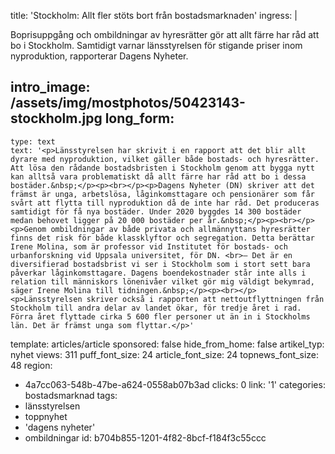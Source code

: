 title: 'Stockholm: Allt fler stöts bort från bostadsmarknaden'
ingress: |
  <p>Boprisuppgång och ombildningar av hyresrätter gör att allt färre har råd att bo i Stockholm. Samtidigt varnar länsstyrelsen för stigande priser inom nyproduktion, rapporterar Dagens Nyheter.
  </p>
  
intro_image: /assets/img/mostphotos/50423143-stockholm.jpg
long_form:
  -
    type: text
    text: '<p>Länsstyrelsen har skrivit i en rapport att det blir allt dyrare med nyproduktion, vilket gäller både bostads- och hyresrätter. Att lösa den rådande bostadsbristen i Stockholm genom att bygga nytt kan alltså vara problematiskt då allt färre har råd att bo i dessa bostäder.&nbsp;</p><p><br></p><p>Dagens Nyheter (DN) skriver att det främst är unga, arbetslösa, låginkomsttagare och pensionärer som får svårt att flytta till nyproduktion då de inte har råd. Det produceras samtidigt för få nya bostäder. Under 2020 byggdes 14 300 bostäder medan behovet ligger på 20 000 bostäder per år.&nbsp;</p><p><br></p><p>Genom ombildningar av både privata och allmännyttans hyresrätter finns det risk för både klassklyftor och segregation. Detta berättar Irene Molina, som är professor vid Institutet för bostads- och urbanforskning vid Uppsala universitet, för DN. <br>– Det är en diversifierad bostadsbrist vi ser i Stockholm som i stort sett bara påverkar låginkomsttagare. Dagens boendekostnader står inte alls i relation till människors lönenivåer vilket gör mig väldigt bekymrad, säger Irene Molina till tidningen.&nbsp;</p><p><br></p><p>Länsstyrelsen skriver också i rapporten att nettoutflyttningen från Stockholm till andra delar av landet ökar, för tredje året i rad. Förra året flyttade cirka 5 600 fler personer ut än in i Stockholms län. Det är främst unga som flyttar.</p>'
template: articles/article
sponsored: false
hide_from_home: false
artikel_typ: nyhet
views: 311
puff_font_size: 24
article_font_size: 24
topnews_font_size: 48
region:
  - 4a7cc063-548b-47be-a624-0558ab07b3ad
clicks: 0
link: '1'
categories: bostadsmarknad
tags:
  - länsstyrelsen
  - toppnyhet
  - 'dagens nyheter'
  - ombildningar
id: b704b855-1201-4f82-8bcf-f184f3c55ccc
